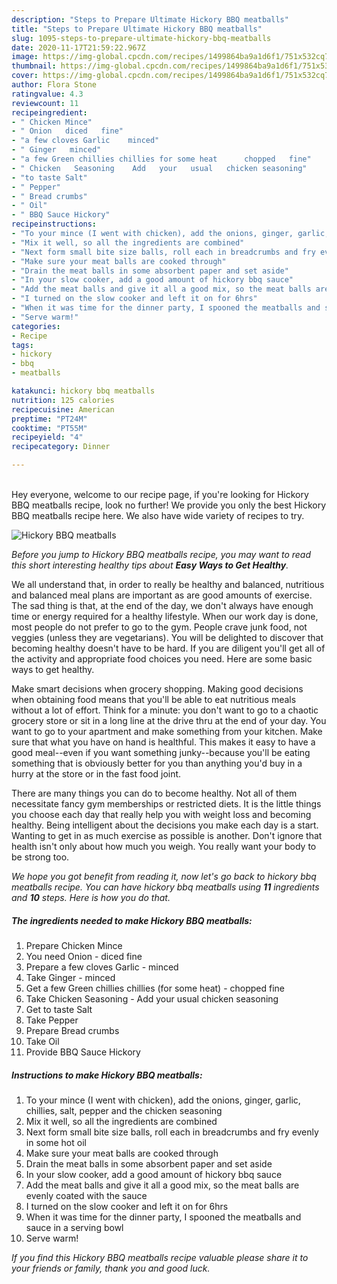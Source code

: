 ```yaml
---
description: "Steps to Prepare Ultimate Hickory BBQ meatballs"
title: "Steps to Prepare Ultimate Hickory BBQ meatballs"
slug: 1095-steps-to-prepare-ultimate-hickory-bbq-meatballs
date: 2020-11-17T21:59:22.967Z
image: https://img-global.cpcdn.com/recipes/1499864ba9a1d6f1/751x532cq70/hickory-bbq-meatballs-recipe-main-photo.jpg
thumbnail: https://img-global.cpcdn.com/recipes/1499864ba9a1d6f1/751x532cq70/hickory-bbq-meatballs-recipe-main-photo.jpg
cover: https://img-global.cpcdn.com/recipes/1499864ba9a1d6f1/751x532cq70/hickory-bbq-meatballs-recipe-main-photo.jpg
author: Flora Stone
ratingvalue: 4.3
reviewcount: 11
recipeingredient:
- " Chicken Mince"
- " Onion   diced   fine"
- "a few cloves Garlic    minced"
- " Ginger   minced"
- "a few Green chillies chillies for some heat      chopped   fine"
- " Chicken   Seasoning    Add   your   usual   chicken seasoning"
- "to taste Salt"
- " Pepper"
- " Bread crumbs"
- " Oil"
- " BBQ Sauce Hickory"
recipeinstructions:
- "To your mince (I went with chicken), add the onions, ginger, garlic, chillies, salt, pepper and the chicken seasoning"
- "Mix it well, so all the ingredients are combined"
- "Next form small bite size balls, roll each in breadcrumbs and fry evenly in some hot oil"
- "Make sure your meat balls are cooked through"
- "Drain the meat balls in some absorbent paper and set aside"
- "In your slow cooker, add a good amount of hickory bbq sauce"
- "Add the meat balls and give it all a good mix, so the meat balls are evenly coated with the sauce"
- "I turned on the slow cooker and left it on for 6hrs"
- "When it was time for the dinner party, I spooned the meatballs and sauce in a serving bowl"
- "Serve warm!"
categories:
- Recipe
tags:
- hickory
- bbq
- meatballs

katakunci: hickory bbq meatballs 
nutrition: 125 calories
recipecuisine: American
preptime: "PT24M"
cooktime: "PT55M"
recipeyield: "4"
recipecategory: Dinner

---
```

<br>
Hey everyone, welcome to our recipe page, if you're looking for Hickory BBQ meatballs recipe, look no further! We provide you only the best Hickory BBQ meatballs recipe here. We also have wide variety of recipes to try.
<br>


![Hickory BBQ meatballs](https://img-global.cpcdn.com/recipes/1499864ba9a1d6f1/751x532cq70/hickory-bbq-meatballs-recipe-main-photo.jpg)

<i>Before you jump to Hickory BBQ meatballs recipe, you may want to read this short interesting healthy tips about <strong>Easy Ways to Get Healthy</strong>.</i>

We all understand that, in order to really be healthy and balanced, nutritious and balanced meal plans are important as are good amounts of exercise. The sad thing is that, at the end of the day, we don't always have enough time or energy required for a healthy lifestyle. When our work day is done, most people do not prefer to go to the gym. People crave junk food, not veggies (unless they are vegetarians). You will be delighted to discover that becoming healthy doesn't have to be hard. If you are diligent you'll get all of the activity and appropriate food choices you need. Here are some basic ways to get healthy.

Make smart decisions when grocery shopping. Making good decisions when obtaining food means that you'll be able to eat nutritious meals without a lot of effort. Think for a minute: you don't want to go to a chaotic grocery store or sit in a long line at the drive thru at the end of your day. You want to go to your apartment and make something from your kitchen. Make sure that what you have on hand is healthful. This makes it easy to have a good meal--even if you want something junky--because you'll be eating something that is obviously better for you than anything you'd buy in a hurry at the store or in the fast food joint.

There are many things you can do to become healthy. Not all of them necessitate fancy gym memberships or restricted diets. It is the little things you choose each day that really help you with weight loss and becoming healthy. Being intelligent about the decisions you make each day is a start. Wanting to get in as much exercise as possible is another. Don't ignore that health isn't only about how much you weigh. You really want your body to be strong too. 


<i>We hope you got benefit from reading it, now let's go back to hickory bbq meatballs recipe. You can have hickory bbq meatballs using <strong>11</strong> ingredients and <strong>10</strong> steps. Here is how you do that.
</i>

##### The ingredients needed to make Hickory BBQ meatballs:

1. Prepare  Chicken Mince
1. You need  Onion -  diced   fine
1. Prepare a few cloves Garlic -   minced
1. Take  Ginger -  minced
1. Get a few Green chillies chillies (for some heat) -     chopped   fine
1. Take  Chicken   Seasoning  -  Add   your   usual   chicken seasoning
1. Get to taste Salt
1. Take  Pepper
1. Prepare  Bread crumbs
1. Take  Oil
1. Provide  BBQ Sauce Hickory


##### Instructions to make Hickory BBQ meatballs:

1. To your mince (I went with chicken), add the onions, ginger, garlic, chillies, salt, pepper and the chicken seasoning
1. Mix it well, so all the ingredients are combined
1. Next form small bite size balls, roll each in breadcrumbs and fry evenly in some hot oil
1. Make sure your meat balls are cooked through
1. Drain the meat balls in some absorbent paper and set aside
1. In your slow cooker, add a good amount of hickory bbq sauce
1. Add the meat balls and give it all a good mix, so the meat balls are evenly coated with the sauce
1. I turned on the slow cooker and left it on for 6hrs
1. When it was time for the dinner party, I spooned the meatballs and sauce in a serving bowl
1. Serve warm!


<i>If you find this Hickory BBQ meatballs recipe valuable please share it to your friends or family, thank you and good luck.</i>
